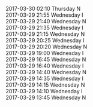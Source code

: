 2017-03-30 02:10 Thursday  N  
2017-03-29 21:55 Wednesday  I  
2017-03-29 21:40 Wednesday  N  
2017-03-29 21:35 Wednesday  I  
2017-03-29 21:15 Wednesday  N  
2017-03-29 20:25 Wednesday  I  
2017-03-29 20:20 Wednesday  N  
2017-03-29 19:00 Wednesday  I  
2017-03-29 16:45 Wednesday  N  
2017-03-29 16:40 Wednesday  I  
2017-03-29 14:40 Wednesday  N  
2017-03-29 14:35 Wednesday  I  
2017-03-29 14:15 Wednesday  N  
2017-03-29 14:10 Wednesday  I  
2017-03-29 13:45 Wednesday  N  
